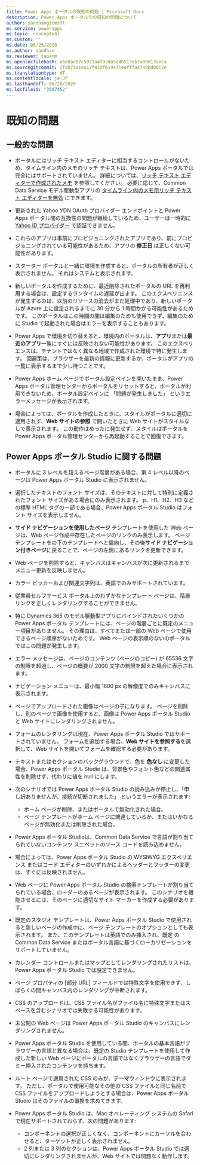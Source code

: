 ```yaml
---
title: Power Apps ポータルの既知の問題 | Microsoft Docs
description: Power Apps ポータルでの既知の問題について
author: sandhangitmsft
ms.service: powerapps
ms.topic: conceptual
ms.custom: ''
ms.date: 06/25/2020
ms.author: sandhan
ms.reviewer: tapanm
ms.openlocfilehash: a6e0ae07c5921a4f92da5e4b513db7a80d13aeca
ms.sourcegitcommit: 2fd873a1ea17f419f6194714efffa47a9bd00c2e
ms.translationtype: HT
ms.contentlocale: ja-JP
ms.lasthandoff: 06/26/2020
ms.locfileid: "3507452"
---
```

# <a name="known-issues"></a>既知の問題

## <a name="general-issues"></a>一般的な問題

- ポータルにはリッチ テキスト エディターに相当するコントロールがないため、タイムライン内のメモのリッチ テキストは、Power Apps ポータルでは完全にはサポートされていません。 詳細については、[リッチ テキスト エディターで作成されたメモ](configure-notes.md?#notes-created-with-rich-text-editor) を参照してください。 必要に応じて、Common Data Service モデル駆動型アプリの [タイムライン内のメモ用リッチ テキスト エディターを無効](https://docs.microsoft.com/powerapps/maker/model-driven-apps/set-up-timeline-control#enable-or-disable-rich-text-editor-for-notes-in-timeline) にできます。

- 更新された Yahoo YDN OAuth プロバイダー エンドポイントと Power Apps ポータル間の互換性の問題が継続しているため、ユーザーは一時的に [Yahoo ID プロバイダー](./configure/configure-oauth2-settings.md#yahoo-ydn-app-settings) で認証できません。

- これらのアプリは事前にプロビジョニングされたアプリであり、前にプロビジョニングされている可能性があるため、アプリの **修正日** は正しくない可能性があります。

- スターター ポータルと一緒に環境を作成すると、ポータルの所有者が正しく表示されません。 それはシステムと表示されます。

- 新しいポータルを作成するために、最近削除されたポータルの URL を再利用する場合は、設定するランタイムの遅延が出ます。 このエクスペリエンスが発生するのは、以前のリソースの消去がまだ処理中であり、新しいポータルが Azure 上に設定されるまでに 30 分から 1 時間かかる可能性があるためです。 このポータルはこの時間の間は編集のためも使用できず、編集のために Studio で起動された場合はエラーを表示することもあります。

- Power Apps で環境を切り替えると、環境内のポータルは、**アプリ**または**最近のアプリ**一覧にすぐには反映されない可能性があります。 このエクスペリエンスは、テナントではなく異なる地域で作成された環境で特に発生します。 回避策は、ブラウザーを最新の情報に更新するか、ポータルがアプリの一覧に表示するまで少し待つことです。

- Power Apps ホーム ページでポータル設定ペインを開いたまま、Power Apps ポータル管理センターからポータルをリセットすると、ポータルが利用できないため、ポータル設定ペインに 「問題が発生しました」 というエラーメッセージが表示されます。

- 場合によっては、ポータルを作成したときに、スタイルがポータルに適切に適用されず、**Web サイトの参照** で開いたときに Web サイトがスタイルなしで表示されます。 この動作はめったに発生せず、スタイルはポータルを Power Apps ポータル管理センターから再起動することで回復できます。

## <a name="power-apps-portals-studio-issues"></a>Power Apps ポータル Studio に関する問題

- ポータルに 3 レベルを超えるページ階層がある場合、第 4 レベル以降のページは Power Apps ポータル Studio に表示されません。

- 選択したテキストのフォント サイズは、そのテキストに対して特別に定義されたフォント サイズがある場合にのみ表示されます。 p、H1、H2、H3 などの標準 HTML タグの一部である場合、Power Apps ポータル Studio はフォント サイズを表示しません。

- **サイド ナビゲーションを使用したページ** テンプレートを使用した Web ページは、Web ページ作成中存在したページのリンクのみ表示します。 ページ テンプレートをの下のテンプレートへと偏向し、その後**サイド ナビゲーション付きページ**に戻ることで、ページの左側にあるリンクを更新できます。

- Web ページを削除すると、キャンバスはキャンバスが次に更新されるまでメニュー更新を反映しません。

- カラー ピッカーおよび関連文字列は、英語でのみサポートされています。

- 従業員セルフサービス ポータル上のわずかなテンプレート ページは、階層リンクを正しくレンダリングすることができません。

- 特に Dynamics 365 のモデル駆動型アプリにバインドされたいくつかの Power Apps ポータル テンプレートには、ページの階層ごとに既定のメニュー項目がありません。 その理由は、すべてまたは一部の Web ページで使用できるページ順序がないためです。 Web ページの表示順のないのポータルではこの問題が発生します。

- エラー メッセージは、ページのコンテンツ (ページのコピー) が 65536 文字の制限を超過し、ページの概要が 2000 文字の制限を超えた場合に表示されます。

- ナビゲーション メニューは、最小幅 1600 px の解像度でのみキャンバスに表示されます。

- ページでアップロードされた画像はページの子になります。 ページを削除し、別のページで画像を使用すると、画像は Power Apps ポータル Studio と Web サイトにレンダリングされません。

- フォームのレンダリングは現在、Power Apps ポータル Studio ではサポートされていません。 フォームを追加する場合、**Web サイトを参照する**を選択して、Web サイトを開いてフォームを確認する必要があります。

- テキストまたはセクションのバックグラウンドで、色を **色なし** に変更した場合、Power Apps ポータル Studio は、背景色やフォント色などの関連属性を削除せず、代わりに値を null にします。

- 次のシナリオでは Power Apps ポータル Studio の読み込みが停止し、「申し訳ありませんが、接続が切断されました」 というエラーが表示されます:
    - ホーム ページが削除、またはポータルで無効化された場合。
    - ページ テンプレートがホーム ページに関連しているか、またはいかなるページが無効化または削除された場合。

- Power Apps ポータル Studioは、Common Data Service で言語が割り当てられていないコンテンツ スニペットのソース コードを読み込めません。

- 場合によっては、Power Apps ポータル Studio の WYSIWYG エクスペリエンス またはコード エディターのいずれかによるヘッダーとフッターの変更は、すぐには反映されません。

- Web ページに Power Apps ポータル Studio の検索テンプレートが割り当てられている場合、ローダーのあるページが表示されます。 このシナリオを機能させるには、そのページに適切なサイト マーカーを作成する必要があります。

- 既定のスタジオ テンプレートは、Power Apps ポータル Studio で使用されると新しいページの作成中に、ページ テンプレートのオプションとしても表示されます。 また、このテンプレートは英語でのみ挿入され、既定 の Common Data Service またはポータル言語に基づくローカリゼーションをサポートしていません。

- カレンダー コントロールまたはマップとしてレンダリングされたリストは、Power Apps ポータル Studio では設定できません。

- ページ プロパティの [部分 URL] フィールドでは特殊文字を使用できず、しばらくの間キャンバス内のレンダリングが中断されます。

- CSS のアップロードは、CSS ファイル名がファイル名に特殊文字またはスペースを含むシナリオでは失敗する可能性があります。

- 未公開の Web ページは Power Apps ポータル Studio のキャンバスにレンダリングされません。

- Power Apps ポータル Studio を使用している間、ポータルの基本言語がブラウザーの言語と異なる場合は、既定の Studio テンプレートを使用して作成した新しい Web ページにポータルの言語ではなくブラウザーの言語でダミー挿入されたコンテンツを持ちます。

- ルート ページで適用された CSS のみが、**テーマ**ウィンドウに表示されます。 ただし、ポータルで使用可能なその他の CSS ファイルと同じ名前で CSS ファイルをアップロードしようとする場合は、Power Apps ポータル Studio はそのファイルの置換を求めてきます。

- Power Apps ポータル Studio は、Mac オペレーティング システムの Safari で現在サポートされておらず、次の問題があります:
    - コンポーネントの選択が正しくなく、コンポーネントにカーソルを合わせると、ターゲットが正しく表示されません。
    - 2 列または 3 列のセクションは、Power Apps ポータル Studio では適切にレンダリングされませんが、Web サイトでは問題なく動作します。

